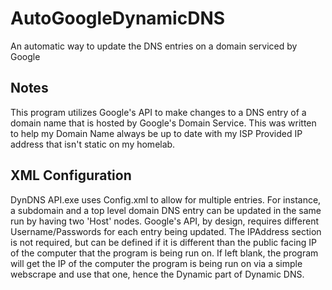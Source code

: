 # AutoGoogleDynamicDNS
An automatic way to update the DNS entries on a domain serviced by Google

## Notes
This program utilizes Google's API to make changes to a DNS entry of a domain name that is hosted by Google's Domain Service.  This was written to help my Domain Name always be up to date with my ISP Provided IP address that isn't static on my homelab.

## XML Configuration
DynDNS API.exe uses Config.xml to allow for multiple entries.  For instance, a subdomain and a top level domain DNS entry can be updated in the same run by having two 'Host' nodes.  Google's API, by design, requires different Username/Passwords for each entry being updated.  The IPAddress section is not required, but can be defined if it is different than the public facing IP of the computer that the program is being run on.  If left blank, the program will get the IP of the computer the program is being run on via a simple webscrape and use that one, hence the Dynamic part of Dynamic DNS.
